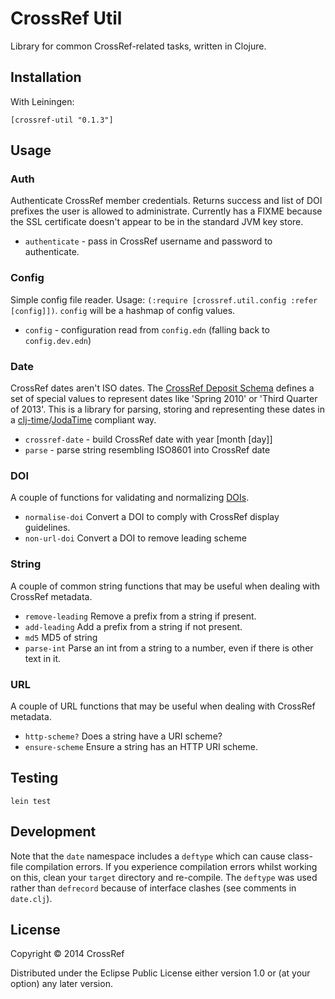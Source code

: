 # CrossRef Util

Library for common CrossRef-related tasks, written in Clojure.

## Installation

With Leiningen:

    [crossref-util "0.1.3"]
    
## Usage

### Auth

Authenticate CrossRef member credentials. Returns success and list of DOI prefixes the user is allowed to administrate. Currently has a FIXME because the SSL certificate doesn't appear to be in the standard JVM key store.

 - `authenticate` - pass in CrossRef username and password to authenticate.

### Config

Simple config file reader. Usage: `(:require [crossref.util.config :refer [config]])`. `config` will be a hashmap of config values.

 - `config` - configuration read from `config.edn` (falling back to `config.dev.edn`)

### Date

CrossRef dates aren't ISO dates. The [CrossRef Deposit Schema](http://www.crossref.org/help/schema_doc/4.3.4/4_3_4.html#month) defines a set of special values to represent dates like 'Spring 2010' or 'Third Quarter of 2013'. This is a library for parsing, storing and representing these dates in a [clj-time](https://github.com/seancorfield/clj-time)/[JodaTime](http://www.joda.org/joda-time/) compliant way.

 - `crossref-date` - build CrossRef date with year [month [day]]
 - `parse` - parse string resembling ISO8601 into CrossRef date

### DOI

A couple of functions for validating and normalizing [DOIs](http://www.crossref.org/02publishers/doi_display_guidelines.html).

 - `normalise-doi` Convert a DOI to comply with CrossRef display guidelines.
 - `non-url-doi` Convert a DOI to remove leading scheme

### String

A couple of common string functions that may be useful when dealing with CrossRef metadata.

 - `remove-leading` Remove a prefix from a string if present.
 - `add-leading` Add a prefix from a string if not present.
 - `md5` MD5 of string
 - `parse-int` Parse an int from a string to a number, even if there is other text in it.

### URL

A couple of URL functions that may be useful when dealing with CrossRef metadata.

 - `http-scheme?` Does a string have a URI scheme?
 - `ensure-scheme` Ensure a string has an HTTP URI scheme.

## Testing

`lein test`

## Development

Note that the `date` namespace includes a `deftype` which can cause class-file compilation errors. If you experience compilation errors whilst working on this, clean your `target` directory and re-compile. The `deftype` was used rather than `defrecord` because of interface clashes (see comments in `date.clj`).

## License

Copyright © 2014 CrossRef

Distributed under the Eclipse Public License either version 1.0 or (at
your option) any later version.
